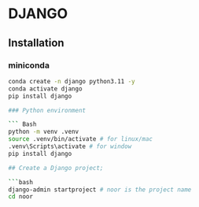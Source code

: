 # DJANGO

## Installation

### miniconda
 
```bash
conda create -n django python3.11 -y
conda activate django
pip install django

### Python environment

``` Bash
python -m venv .venv
source .venv/bin/activate # for linux/mac
.venv\Scripts\activate # for window
pip install django

## Create a Django project;

```bash
django-admin startproject # noor is the project name
cd noor

